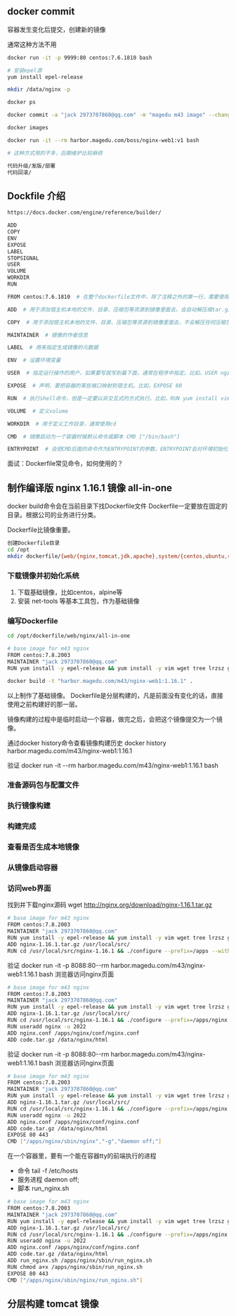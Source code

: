 ## docker commit
容器发生变化后提交，创建新的镜像

通常这种方法不用

```sh
docker run -it -p 9999:80 centos:7.6.1810 bash

# 安装epel源
yum install epel-release

mkdir /data/nginx -p

docker ps

docker commit -a "jack 2973707860@qq.com" -m "magedu m43 image" --change="EXPOSE 80" 容器ID harbor.magedu.com/boss/nginx-web1:v1

docker images

docker run -it --rm harbor.magedu.com/boss/nginx-web1:v1 bash

# 这种方式用的不多，后期维护比较麻烦

代码升级/发版/部署
代码回滚/
```


## Dockfile 介绍 

```sh
https://docs.docker.com/engine/reference/builder/

ADD
COPY
ENV
EXPOSE
LABEL
STOPSIGNAL
USER
VOLUME
WORKDIR
RUN
```
```sh
FROM centos:7.6.1810  # 在整个dockerfile文件中，除了注释之外的第一行，需要使用FROM，它用于指定父镜像

ADD  # 用于添加宿主机本地的文件、目录、压缩包等资源到镜像里面去，会自动解压缩tar.gz格式的压缩包，不会自动解压zip

COPY  # 用于添加宿主机本地的文件、目录、压缩包等资源到镜像里面去，不会解压任何压缩包

MAINTAINER  # 镜像的作者信息

LABEL  # 用来指定生成镜像的元数据

ENV  # 设置环境变量

USER  # 指定运行操作的用户，如果要写就写到最下面，通常在程序中指定。比如，USER nginx

EXPOSE  # 声明，要把容器的某些端口映射到宿主机。比如，EXPOSE 80

RUN  # 执行shell命令，但是一定要以非交互式的方式执行。比如，RUN yum install vim unzip -y && cd /etc/nginx  

VOLUME  # 定义volume

WORKDIR  # 用于定义工作目录，通常使用cd 

CMD  # 镜像启动为一个容器时候默认命令或脚本 CMD ["/bin/bash"]

ENTRYPOINT  # 会把CMD后面的命令作为ENTRYPOINT的参数。ENTRYPOINT会对环境初始化，用于容器启动的时候做初始化，通常是脚本
```

面试：Dockerfile常见命令，如何使用的？


## 制作编译版 nginx 1.16.1 镜像 all-in-one

docker build命令会在当前目录下找Dockerfile文件
Dockerfile一定要放在固定的目录。根据公司的业务进行分类。

Dockerfile比镜像重要。

```sh
创建Dockerfile目录
cd /opt
mkdir dockerfile/{web/{nginx,tomcat,jdk,apache},system/{centos,ubuntu,redhat}} -pv
```

### 下载镜像并初始化系统
1. 下载基础镜像，比如centos，alpine等
2. 安装 net-tools 等基本工具包，作为基础镜像

### 编写Dockerfile
```sh
cd /opt/dockerfile/web/nginx/all-in-one

# base image for m43 nginx
FROM centos:7.8.2003
MAINTAINER "jack 2973707860@qq.com"
RUN yum install -y epel-release && yum install -y vim wget tree lrzsz gcc gcc-c++ automake pcre pcre-devel zlib zlib-devel openssl openssl-devel iproute net-tools iotop

docker build -t "harbor.magedu.com/m43/nginx-web1:1.16.1" .
```
以上制作了基础镜像。
Dockerfile是分层构建的，凡是前面没有变化的话，直接使用之前构建好的那一层。

镜像构建的过程中是临时启动一个容器，做完之后，会把这个镜像提交为一个镜像。

通过docker history命令查看镜像构建历史
docker history harbor.magedu.com/m43/nginx-web1:1.16.1

验证
docker run -it --rm harbor.magedu.com/m43/nginx-web1:1.16.1 bash

### 准备源码包与配置文件

### 执行镜像构建

### 构建完成

### 查看是否生成本地镜像

### 从镜像启动容器

### 访问web界面

找到并下载nginx源码
wget http://nginx.org/download/nginx-1.16.1.tar.gz

```sh
# base image for m43 nginx
FROM centos:7.8.2003
MAINTAINER "jack 2973707860@qq.com"
RUN yum install -y epel-release && yum install -y vim wget tree lrzsz gcc gcc-c++ automake pcre pcre-devel zlib zlib-devel openssl openssl-devel iproute net-tools iotop
ADD nginx-1.16.1.tar.gz /usr/local/src/
RUN cd /usr/local/src/nginx-1.16.1 && ./configure --prefix=/apps --with-http_sub_module && make && make install

```

验证
docker run -it -p 8088:80--rm harbor.magedu.com/m43/nginx-web1:1.16.1 bash
浏览器访问nginx页面

```sh
# base image for m43 nginx
FROM centos:7.8.2003
MAINTAINER "jack 2973707860@qq.com"
RUN yum install -y epel-release && yum install -y vim wget tree lrzsz gcc gcc-c++ automake pcre pcre-devel zlib zlib-devel openssl openssl-devel iproute net-tools iotop
ADD nginx-1.16.1.tar.gz /usr/local/src/
RUN cd /usr/local/src/nginx-1.16.1 && ./configure --prefix=/apps/nginx --with-http_sub_module && make && make install
RUN useradd nginx -u 2022
ADD nginx.conf /apps/nginx/conf/nginx.conf
ADD code.tar.gz /data/nginx/html

```

验证
docker run -it -p 8088:80--rm harbor.magedu.com/m43/nginx-web1:1.16.1 bash
浏览器访问nginx页面

```sh
# base image for m43 nginx
FROM centos:7.8.2003
MAINTAINER "jack 2973707860@qq.com"
RUN yum install -y epel-release && yum install -y vim wget tree lrzsz gcc gcc-c++ automake pcre pcre-devel zlib zlib-devel openssl openssl-devel iproute net-tools iotop
ADD nginx-1.16.1.tar.gz /usr/local/src/
RUN cd /usr/local/src/nginx-1.16.1 && ./configure --prefix=/apps/nginx --with-http_sub_module && make && make install
RUN useradd nginx -u 2022
ADD nginx.conf /apps/nginx/conf/nginx.conf
ADD code.tar.gz /data/nginx/html
EXPOSE 80 443
CMD ["/apps/nginx/sbin/nginx","-g","daemon off;"]
```

在一个容器里，要有一个能在容器tty的前端执行的进程
+ 命令
tail -f /etc/hosts
+ 服务进程
daemon off;
+ 脚本
run_nginx.sh

```sh
# base image for m43 nginx
FROM centos:7.8.2003
MAINTAINER "jack 2973707860@qq.com"
RUN yum install -y epel-release && yum install -y vim wget tree lrzsz gcc gcc-c++ automake pcre pcre-devel zlib zlib-devel openssl openssl-devel iproute net-tools iotop
ADD nginx-1.16.1.tar.gz /usr/local/src/
RUN cd /usr/local/src/nginx-1.16.1 && ./configure --prefix=/apps/nginx --with-http_sub_module && make && make install
RUN useradd nginx -u 2022
ADD nginx.conf /apps/nginx/conf/nginx.conf
ADD code.tar.gz /data/nginx/html
ADD run_nginx.sh /apps/nginx/sbin/run_nginx.sh
RUN chmod a+x /apps/nginx/sbin/run_nginx.sh
EXPOSE 80 443
CMD ["/apps/nginx/sbin/nginx/run_nginx.sh"]
```

## 分层构建 tomcat 镜像